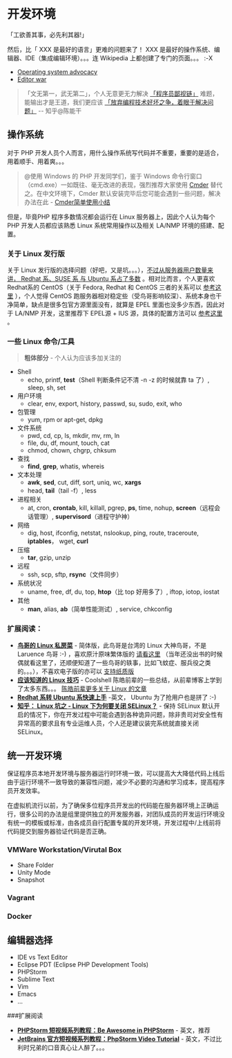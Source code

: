 # 开发环境

「工欲善其事，必先利其器!」

然后，比「 XXX 是最好的语言」更难的问题来了！ XXX 是最好的操作系统、编辑器、IDE（集成编辑环境）。。。连 Wikipedia 上都创建了专门的页面。。。 :-X

* [Operating system advocacy](http://en.wikipedia.org/wiki/Operating_system_advocacy)
* [Editor war](http://en.wikipedia.org/wiki/Editor_war)

> 「文无第一，武无第二」，个人无意更无力解决 [「程序员鄙视链」](http://vinta.ws/blog/695) 难题，
> 能输出才是王道，我们更应该 [「放弃编程技术好坏之争，着眼于解决问题」](http://www.zhihu.com/question/20049761/answer/15793415) -- 知乎@陈能干


## 操作系统

对于 PHP 开发人员个人而言，用什么操作系统写代码并不重要，重要的是适合，用着顺手、用着爽。。。

> @使用 Windows 的 PHP 开发同学们，鉴于 Windows 命令行窗口（cmd.exe）一如既往、毫无改进的表现，强烈推荐大家使用 [Cmder](http://bliker.github.io/cmder/) 替代之。在中文环境下，Cmder 默认安装完毕后您可能会遇到一些问题，解决办法在此 - [Cmder简单使用小结](https://github.com/Just1n/Posts/blob/master/Cmder%E7%AE%80%E5%8D%95%E4%BD%BF%E7%94%A8%E5%B0%8F%E7%BB%93.md)

但是，毕竟PHP 程序多数情况都会运行在 Linux 服务器上，因此个人认为每个 PHP 开发人员都应该熟悉 Linux 系统常用操作以及相关 LA/NMP 环境的搭建、配置。

### 关于 Linux 发行版

关于 Linux 发行版的选择问题（好吧，又是坑。。。），[不过从服务器用户数量来讲， Redhat 系、SUSE 系 与 Ubuntu 系占了多数][linux_market_share] 。相对比而言，个人更喜欢 Redhat系的 CentOS（关于 Fedora, Redhat 和 CentOS 三者的关系可以 [参考这里][diff_between_fedora_redhat_centos] ），个人觉得 CentOS 跑服务器相对稳定些（受鸟哥影响较深）、系统本身也干净简单，缺点是很多包官方源里面没有，就算是 EPEL 里面也没多少东西，因此对于 LA/NMP 开发，这里推荐下 EPEL源 + IUS 源，具体的配置方法可以 [参考这里][ius_client_configuration] 。

[linux_market_share]: http://searchdatacenter.techtarget.com/feature/Compare-popular-Linux-distributions-for-servers "TechTarget: Compare popular Linux distributions for server (May 2014)"
[diff_between_fedora_redhat_centos]: https://danielmiessler.com/study/fedora_redhat_centos/ "The Difference Between Fedora, Redhat, and CentOS"
[ius_client_configuration]: https://iuscommunity.org/pages/IUSClientUsageGuide.html#configuration "CentOS: IUS Client Configuration Guide"


### 一些 Linux 命令/工具
> **粗体部分** - 个人认为应该多加关注的

* Shell
    * echo, printf, **test**（Shell 判断条件记不清 -n -z 的时候就靠 ta 了）, sleep, sh, set
* 用户环境
    * clear, env, export, history, passwd, su, sudo, exit, who
* 包管理
    * yum, rpm or apt-get, dpkg
* 文件系统
    * pwd, cd, cp, ls, mkdir, mv, rm, ln
    * file, du, df, mount, touch, cat
    * chmod, chown, chgrp, chksum
* 查找
    * **find**, **grep**, whatis, whereis
* 文本处理
    * **awk**, **sed**, cut, diff, sort, uniq, wc, **xargs**
    * head, **tail**（tail -f）, less
* 进程相关
    * at, cron, **crontab**, kill, killall, pgrep, **ps**, time, nohup, **screen**（远程会话管理）, **supervisord**（进程守护神）
* 网络
    * dig, host, ifconfig, netstat, nslookup, ping, route, traceroute, **iptables**， wget, **curl**
* 压缩
    * **tar**, gzip, unzip
* 远程
    * ssh, scp, sftp, **rsync**（文件同步）
* 系统状况
    * uname, free, df, du, top, **htop**（比 top 好用多了）, iftop, iotop, iostat
* 其他
    * **man**, alias, **ab**（简单性能测试）, service, chkconfig

### 扩展阅读：

* [**鸟哥的 Linux 私房菜**](http://vbird.dic.ksu.edu.tw/) - 简体版，此鸟哥是台湾的 Linux 大神鸟哥，不是 Laruence 鸟哥 :-) ，喜欢原汁原味繁体版的 [请看这里](http://linux.vbird.org/) （当年还没出书的时候偶就看这里了，还顺便知道了一些鸟哥的轶事，比如飞蚊症、服兵役之类的。。。），不喜欢电子版的亦可以 [支持纸质版](http://book.douban.com/subject/4889838/)
* [**应该知道的 Linux 技巧**](http://coolshell.cn/articles/8883.html) - Coolshell 陈皓前辈的一些总结，从前辈博客上学到了太多东西。。。 [陈皓前辈更多关于 Linux 的文章](http://coolshell.cn/tag/linux)
* [**Redhat 系转 Ubuntu 系快速上手**](https://help.ubuntu.com/community/SwitchingToUbuntu/FromLinux/RedHatEnterpriseLinuxAndFedora) -英文， Ubuntu 为了抢用户也是拼了 :-)
* [**知乎： Linux 坑之 - Linux 下为何要关闭 SELinux？**](http://www.zhihu.com/question/20559538) - 保持 SELinux 默认开启的情况下，你在开发过程中可能会遇到各种诡异问题，除非贵司对安全性有异常高的要求且有专业运维人员，个人还是建议装完系统就直接关闭 SELinux。


## 统一开发环境

保证程序员本地开发环境与服务器运行时环境一致，可以提高大大降低代码上线后由于运行环境不一致导致的兼容性问题，减少不必要的沟通和学习成本，提高程序员开发效率。

在虚拟机流行以前，为了确保多位程序员开发出的代码能在服务器环境上正确运行，很多公司的办法是组里提供独立的开发服务器，对团队成员的开发运行环境没有统一的模板或标准，由各成员自行配置专属的开发环境，开发过程中/上线前将代码提交到服务器验证代码是否正确。

### VMWare Workstation/Virutal Box
* Share Folder
* Unity Mode
* Snapshot
### Vagrant
### Docker


## 编辑器选择
* IDE vs Text Editor
* Eclipse PDT (Eclipse PHP Development Tools)
* PHPStorm
* Sublime Text
* Vim
* Emacs
* ...

###扩展阅读
* [**PHPStorm 短视频系列教程：Be Awesome in PHPStorm**](https://laracasts.com/series/how-to-be-awesome-in-phpstorm) - 英文，推荐
* [**JetBrains 官方短视频系列教程：PhpStorm Video Tutorial**](https://www.jetbrains.com/phpstorm/documentation/phpstorm-video-tutorials.jsp) - 英文，不过比利时兄弟的口音真心让人醉了。。。
  